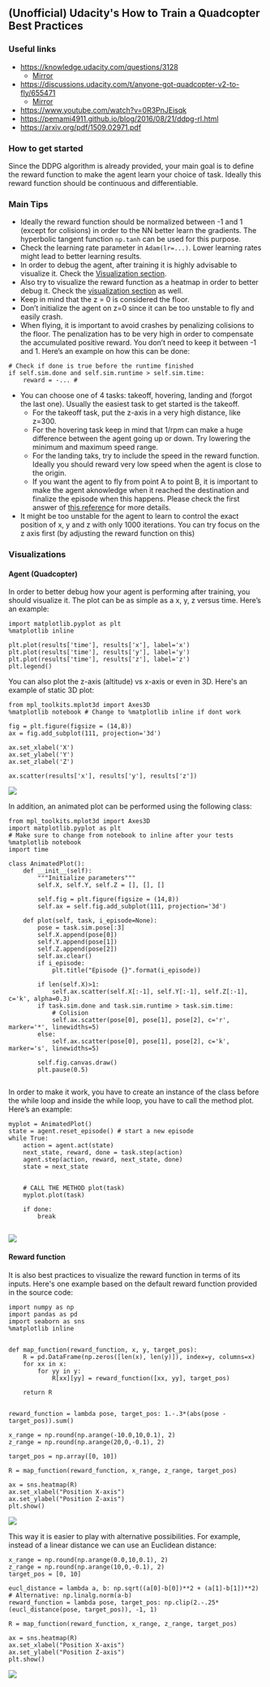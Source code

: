 
## (Unofficial) Udacity's How to Train a Quadcopter Best Practices


### Useful links 
- https://knowledge.udacity.com/questions/3128
    - [Mirror](https://github.com/WittmannF/quadcopter-best-practices/blob/master/knowledge_udacity_question_3128.pdf)
- https://discussions.udacity.com/t/anyone-got-quadcopter-v2-to-fly/655471
    - [Mirror](https://github.com/WittmannF/quadcopter-best-practices/blob/master/Anyone%20got%20Quadcopter%20v2%20to%20fly_%20-%20Project_%20Teach%20a%20Quadcopter%20How%20to%20Fly%20-%20Udacity.pdf)
- https://www.youtube.com/watch?v=0R3PnJEisqk
- https://pemami4911.github.io/blog/2016/08/21/ddpg-rl.html
- https://arxiv.org/pdf/1509.02971.pdf

### How to get started
Since the DDPG algorithm is already provided, your main goal is to define the reward function to make the agent learn your choice of task. Ideally this reward function should be continuous and differentiable.

### Main Tips
- Ideally the reward function should be normalized between -1 and 1 (except for colisions) in order to the NN better learn the gradients. The hyperbolic tangent function `np.tanh` can be used for this purpose.
- Check the learning rate parameter in `Adam(lr=...)`. Lower learning rates might lead to better learning results.
- In order to debug the agent, after training it is highly advisable to visualize it. Check the [Visualization section](https://github.com/WittmannF/quadcopter-best-practices/blob/master/README.md#visualizations). 
- Also try to visualize the reward function as a heatmap in order to better debug it. Check the [visualization section](https://github.com/WittmannF/quadcopter-best-practices/blob/master/README.md#visualizations) as well. 
- Keep in mind that the z = 0 is considered the floor. 
- Don’t initialize the agent on z=0 since it can be too unstable to fly and easily crash.
- When flying, it is important to avoid crashes by penalizing colisions to the floor. The penalization has to be very high in order to compensate the accumulated positive reward. You don’t need to keep it between -1 and 1. Here’s an example on how this can be done:
```
# Check if done is true before the runtime finished
if self.sim.done and self.sim.runtime > self.sim.time:
    reward = -... # 
```

- You can choose one of 4 tasks: takeoff, hovering, landing and (forgot the last one). Usually the easiest task to get started is the takeoff. 
    - For the takeoff task, put the z-axis in a very high distance, like z=300. 
    - For the hovering task keep in mind that 1/rpm can make a huge difference between the agent going up or down. Try lowering the minimum and maximum speed range. 
    - For the landing taks, try to include the speed in the reward function. Ideally you should reward very low speed when the agent is close to the origin. 
    - If you want the agent to fly from point A to point B, it is important to make the agent aknowledge when it reached the destination and finalize the episode when this happens. Please check the first answer of [this reference](https://knowledge.udacity.com/questions/3128) for more details. 
- It might be too unstable for the agent to learn to control the exact position of x, y and z with only 1000 iterations. You can try focus on the z axis first (by adjusting the reward function on this)

### Visualizations
#### Agent (Quadcopter)
In order to better debug how your agent is performing after training, you should visualize it. The plot can be as simple as a x, y, z versus time. Here’s an example:
```
import matplotlib.pyplot as plt
%matplotlib inline
							
plt.plot(results['time'], results['x'], label='x')
plt.plot(results['time'], results['y'], label='y')
plt.plot(results['time'], results['z'], label='z')
plt.legend()

```

You can also plot the z-axis (altitude) vs x-axis or even in 3D. Here's an example of static 3D plot:

    from mpl_toolkits.mplot3d import Axes3D
    %matplotlib notebook # Change to %matplotlib inline if dont work
    
    fig = plt.figure(figsize = (14,8))
    ax = fig.add_subplot(111, projection='3d')
    
    ax.set_xlabel('X')
    ax.set_ylabel('Y')
    ax.set_zlabel('Z')
    
    ax.scatter(results['x'], results['y'], results['z'])
  
![](https://i.imgur.com/2Jeeq3d.gif)


In addition, an animated plot can be performed using the following class:

```
from mpl_toolkits.mplot3d import Axes3D
import matplotlib.pyplot as plt
# Make sure to change from notebook to inline after your tests
%matplotlib notebook
import time

class AnimatedPlot():
    def __init__(self):
        """Initialize parameters"""
        self.X, self.Y, self.Z = [], [], []

        self.fig = plt.figure(figsize = (14,8))
        self.ax = self.fig.add_subplot(111, projection='3d')

    def plot(self, task, i_episode=None):
        pose = task.sim.pose[:3]
        self.X.append(pose[0])
        self.Y.append(pose[1])
        self.Z.append(pose[2])
        self.ax.clear()
        if i_episode:
            plt.title("Episode {}".format(i_episode))

        if len(self.X)>1:
            self.ax.scatter(self.X[:-1], self.Y[:-1], self.Z[:-1], c='k', alpha=0.3)
        if task.sim.done and task.sim.runtime > task.sim.time:
            # Colision
            self.ax.scatter(pose[0], pose[1], pose[2], c='r', marker='*', linewidths=5)
        else:
            self.ax.scatter(pose[0], pose[1], pose[2], c='k', marker='s', linewidths=5)

        self.fig.canvas.draw()
        plt.pause(0.5)
    
```

In order to make it work, you have to create an instance of the class before the while loop and inside the while loop, you have to call the method plot. Here’s an example:

```
myplot = AnimatedPlot()
state = agent.reset_episode() # start a new episode
while True:
    action = agent.act(state) 
    next_state, reward, done = task.step(action)
    agent.step(action, reward, next_state, done)
    state = next_state
    

    # CALL THE METHOD plot(task)
    myplot.plot(task)

    if done:
        break
    
```

![](https://i.imgur.com/V5IATLa.gif)



#### Reward function
It is also best practices to visualize the reward function in terms of its inputs. Here's one example based on the default reward function provided in the source code:
```
import numpy as np
import pandas as pd
import seaborn as sns
%matplotlib inline


def map_function(reward_function, x, y, target_pos):
    R = pd.DataFrame(np.zeros([len(x), len(y)]), index=y, columns=x)
    for xx in x:
        for yy in y:
            R[xx][yy] = reward_function([xx, yy], target_pos)

    return R


reward_function = lambda pose, target_pos: 1.-.3*(abs(pose - target_pos)).sum()

x_range = np.round(np.arange(-10.0,10,0.1), 2)
z_range = np.round(np.arange(20,0,-0.1), 2)

target_pos = np.array([0, 10])

R = map_function(reward_function, x_range, z_range, target_pos)

ax = sns.heatmap(R)
ax.set_xlabel("Position X-axis")
ax.set_ylabel("Position Z-axis")
plt.show()
```

![](https://udacity-reviews-uploads.s3.us-west-2.amazonaws.com/_attachments/38140/1543196738/download.png)



This way it is easier to play with alternative possibilities. For example, instead of a linear distance we can use an Euclidean distance:

    x_range = np.round(np.arange(0.0,10,0.1), 2)
    z_range = np.round(np.arange(10,0,-0.1), 2)
    target_pos = [0, 10]
    
    eucl_distance = lambda a, b: np.sqrt((a[0]-b[0])**2 + (a[1]-b[1])**2) # Alternative: np.linalg.norm(a-b)
    reward_function = lambda pose, target_pos: np.clip(2.-.25*(eucl_distance(pose, target_pos)), -1, 1)
    
    R = map_function(reward_function, x_range, z_range, target_pos)
    
    ax = sns.heatmap(R)
    ax.set_xlabel("Position X-axis")
    ax.set_ylabel("Position Z-axis")
    plt.show()
    
![](https://udacity-reviews-uploads.s3.us-west-2.amazonaws.com/_attachments/38140/1543196899/download__25_.png)


